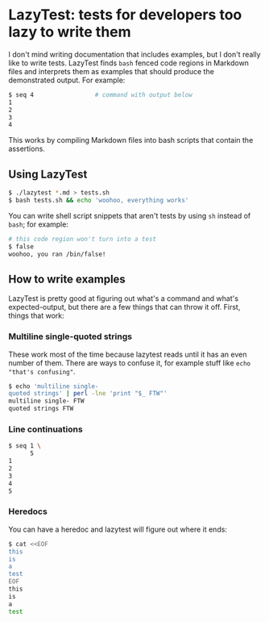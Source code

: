 # LazyTest: tests for developers too lazy to write them
I don't mind writing documentation that includes examples, but I don't really
like to write tests. LazyTest finds `bash` fenced code regions in Markdown
files and interprets them as examples that should produce the demonstrated
output. For example:

```bash
$ seq 4                 # command with output below
1
2
3
4
```

This works by compiling Markdown files into bash scripts that contain the
assertions.

## Using LazyTest
```sh
$ ./lazytest *.md > tests.sh
$ bash tests.sh && echo 'woohoo, everything works'
```

You can write shell script snippets that aren't tests by using `sh` instead of
`bash`; for example:

```sh
# this code region won't turn into a test
$ false
woohoo, you ran /bin/false!
```

## How to write examples
LazyTest is pretty good at figuring out what's a command and what's
expected-output, but there are a few things that can throw it off. First,
things that work:

### Multiline single-quoted strings
These work most of the time because lazytest reads until it has an even number
of them. There are ways to confuse it, for example stuff like `echo "that's
confusing"`.

```bash
$ echo 'multiline single-
quoted strings' | perl -lne 'print "$_ FTW"'
multiline single- FTW
quoted strings FTW
```

### Line continuations
```bash
$ seq 1 \
      5
1
2
3
4
5
```

### Heredocs
You can have a heredoc and lazytest will figure out where it ends:

```bash
$ cat <<EOF
this
is
a
test
EOF
this
is
a
test
```
